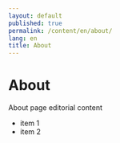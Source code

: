 ```yaml
---
layout: default
published: true
permalink: /content/en/about/
lang: en
title: About
---
```


# About

About page editorial content

- item 1
- item 2
